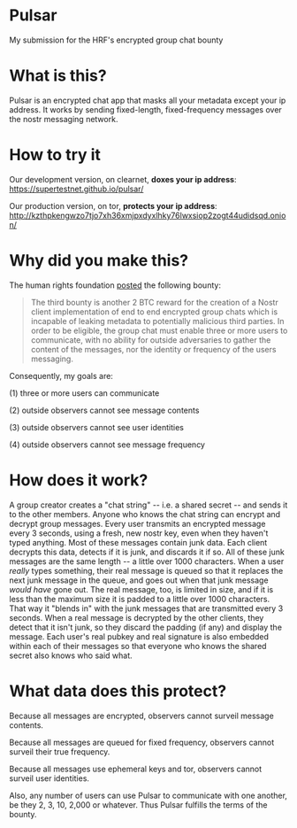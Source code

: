 # Pulsar
My submission for the HRF's encrypted group chat bounty

# What is this?
Pulsar is an encrypted chat app that masks all your metadata except your ip address. It works by sending fixed-length, fixed-frequency messages over the nostr messaging network.

# How to try it

Our development version, on clearnet, **doxes your ip address**: https://supertestnet.github.io/pulsar/

Our production version, on tor, **protects your ip address**: http://kzthpkengwzo7tjo7xh36xmjpxdyxlhky76lwxsiop2zogt44udidsqd.onion/

# Why did you make this?
The human rights foundation [posted](https://bitcoinmagazine.com/business/human-rights-foundation-announces-20-btc-bounty-challenge-for-bitcoin-development) the following bounty:

> The third bounty is another 2 BTC reward for the creation of a Nostr client implementation of end to end encrypted group chats which is incapable of leaking metadata to potentially malicious third parties. In order to be eligible, the group chat must enable three or more users to communicate, with no ability for outside adversaries to gather the content of the messages, nor the identity or frequency of the users messaging.

Consequently, my goals are:

(1) three or more users can communicate

(2) outside observers cannot see message contents

(3) outside observers cannot see user identities

(4) outside observers cannot see message frequency

# How does it work?
A group creator creates a "chat string" -- i.e. a shared secret -- and sends it to the other members. Anyone who knows the chat string can encrypt and decrypt group messages. Every user transmits an encrypted message every 3 seconds, using a fresh, new nostr key, even when they haven't typed anything. Most of these messages contain junk data. Each client decrypts this data, detects if it is junk, and discards it if so. All of these junk messages are the same length -- a little over 1000 characters. When a user *really* types something, their real message is queued so that it replaces the next junk message in the queue, and goes out when that junk message *would have* gone out. The real message, too, is limited in size, and if it is less than the maximum size it is padded to a little over 1000 characters. That way it "blends in" with the junk messages that are transmitted every 3 seconds. When a real message is decrypted by the other clients, they detect that it isn't junk, so they discard the padding (if any) and display the message. Each user's real pubkey and real signature is also embedded within each of their messages so that everyone who knows the shared secret also knows who said what.

# What data does this protect?
Because all messages are encrypted, observers cannot surveil message contents.

Because all messages are queued for fixed frequency, observers cannot surveil their true frequency.

Because all messages use ephemeral keys and tor, observers cannot surveil user identities.

Also, any number of users can use Pulsar to communicate with one another, be they 2, 3, 10, 2,000 or whatever. Thus Pulsar fulfills the terms of the bounty.
